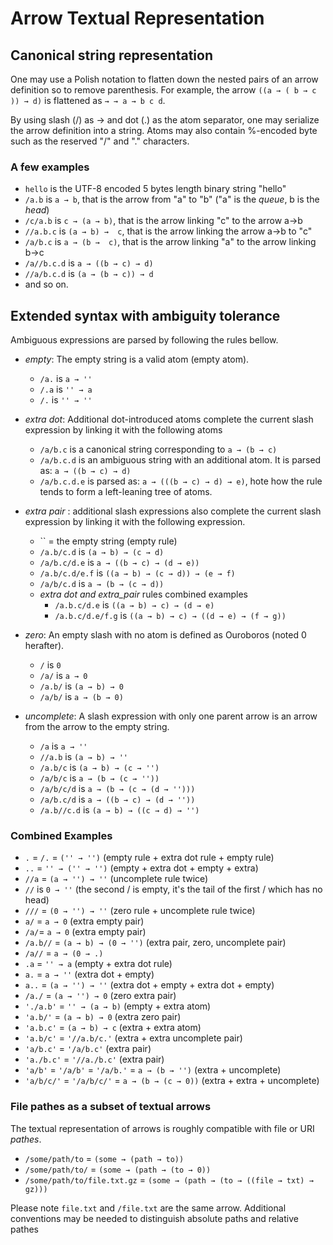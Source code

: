 # Arrow Textual Representation

## Canonical string representation

One may use a Polish notation to flatten down the nested pairs of an arrow definition so to remove parenthesis.
For example, the arrow `((a → ( b → c )) → d)` is flattened as `→ → a → b c d`.

By using slash (/) as → and dot (.) as the atom separator, one may serialize the arrow definition
into a string. Atoms may also contain %-encoded byte such as the reserved "/"
and "." characters.

### A few examples

* `hello` is the UTF-8 encoded 5 bytes length binary string "hello"
* `/a.b` is `a → b`, that is the arrow from "a" to "b" ("a" is the _queue_, b is the _head_)
* `/c/a.b` is `c → (a → b)`, that is the arrow linking "c" to the arrow a→b
* `//a.b.c` is `(a → b) →  c`, that is the arrow linking the arrow a→b to "c"
* `/a/b.c` is `a → (b →  c)`, that is the arrow linking "a" to the arrow linking b→c
* `/a//b.c.d` is `a → ((b → c) → d)`
* `//a/b.c.d` is `(a → (b → c)) → d`
* and so on.

## Extended syntax with ambiguity tolerance

Ambiguous expressions are parsed by following the rules bellow.

* _empty_: The empty string is a valid atom (empty atom).
  * `/a.` is `a → ''`
  * `/.a` is `'' → a`
  * `/.` is `'' → ''`

* _extra dot_: Additional dot-introduced atoms complete the current slash expression by linking it with the following atoms
  * `/a/b.c` is a canonical string corresponding to `a → (b → c)`
  * `/a/b.c.d` is an ambiguous string with an additional atom. It is parsed as: `a → ((b → c) → d)`
  * `/a/b.c.d.e` is parsed as: `a → (((b → c) → d) → e)`, hote how the rule tends to form a left-leaning tree of atoms.
  
* _extra pair_ : additional slash expressions also complete the current slash expression by linking it with the following expression.
  * `` = the empty string (empty rule)
  * `/a.b/c.d` is `(a → b) → (c → d)`
  * `/a/b.c/d.e` is `a → ((b → c) → (d → e))`
  * `/a.b/c.d/e.f` is `((a → b) → (c → d)) → (e → f)`
  * `/a/b/c.d` is `a → (b → (c → d))`
  * _extra dot and extra_pair_ rules combined examples
    * `/a.b.c/d.e` is `((a → b) → c) → (d → e)`
    * `/a.b.c/d.e/f.g` is `((a → b) → c) → ((d → e) → (f → g))`
  
* _zero_: An empty slash with no atom is defined as Ouroboros (noted 0 herafter).
  * `/` is `0`
  * `/a/` is `a → 0`
  * `/a.b/` is `(a → b) → 0`
  * `/a/b/` is `a → (b → 0)`

* _uncomplete_: A slash expression with only one parent arrow is an arrow from the arrow to the empty string.
  * `/a` is `a → ''`
  * `//a.b` is `(a → b) → ''`
  * `/a.b/c` is `(a → b) → (c → '')`
  * `/a/b/c` is `a → (b → (c → ''))`
  * `/a/b/c/d` is `a → (b → (c → (d → '')))`
  * `/a/b.c/d` is `a → ((b → c) → (d → ''))`
  * `/a.b//c.d` is `(a → b) → ((c → d) → '')`

### Combined Examples

* `.` = `/.` = `('' → '')` (empty rule + extra dot rule + empty rule)
* `..` = `'' → ('' → '')` (empty + extra dot + empty + extra)
* `//a` = `(a → '') → ''` (uncomplete rule twice)
* `//` is `0 → ''` (the second / is empty, it's the tail of the first / which has no head)
* `///` = `(0 → '') → ''` (zero rule + uncomplete rule twice)
* `a/` = `a → 0`  (extra empty pair)
* `/a/`= `a → 0` (extra empty pair)
* `/a.b//` = `(a → b) → (0 → '')` (extra pair, zero, uncomplete pair)
* `/a//` = `a → (0 → .)`
* `.a` = `'' → a` (empty + extra dot rule)
* `a.` = `a → ''` (extra dot + empty)
* `a..` = `(a → '') → ''` (extra dot + empty + extra dot + empty)
* `/a./` = `(a → '') → 0` (zero extra pair)
* `'./a.b'` = `'' → (a → b)` (empty + extra atom)
* `'a.b/'` = `(a → b) → 0` (extra zero pair)
* `'a.b.c'` = `(a → b) → c` (extra + extra atom)
* `'a.b/c'` = `'//a.b/c.'` (extra + extra uncomplete pair)
* `'a/b.c'` = `'/a/b.c'` (extra pair)
* `'a./b.c'` = `'//a./b.c'` (extra pair)
* `'a/b'` = `'/a/b'` = `'/a/b.'` = `a → (b → '')` (extra + uncomplete)
* `'a/b/c/'` = `'/a/b/c/'` = `a → (b → (c → 0))` (extra + extra + uncomplete)

### File pathes as a subset of textual arrows

The textual representation of arrows is roughly compatible with file or URI _pathes_.

* `/some/path/to` = `(some → (path → to))`
* `/some/path/to/` = `(some → (path → (to → 0))`
* `/some/path/to/file.txt.gz` = `(some → (path → (to → ((file → txt) → gz)))`

Please note `file.txt` and `/file.txt` are the same arrow. Additional conventions may be needed to distinguish absolute paths and relative pathes
